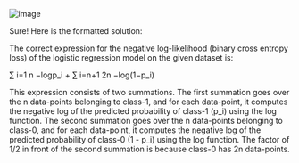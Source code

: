 ![image](https://user-images.githubusercontent.com/89120960/234552418-4df6c5f7-ed47-4847-a13b-4f53bfd45b2a.png)



Sure! Here is the formatted solution:

The correct expression for the negative log-likelihood (binary cross entropy loss) of the logistic regression model on the given dataset is:

∑
i=1
n
−log⁡p_i + ∑
i=n+1
2n
−log⁡(1−p_i)

This expression consists of two summations. The first summation goes over the n data-points belonging to class-1, and for each data-point, it computes the negative log of the predicted probability of class-1 (p_i) using the log function. The second summation goes over the n data-points belonging to class-0, and for each data-point, it computes the negative log of the predicted probability of class-0 (1 - p_i) using the log function. The factor of 1/2 in front of the second summation is because class-0 has 2n data-points.
